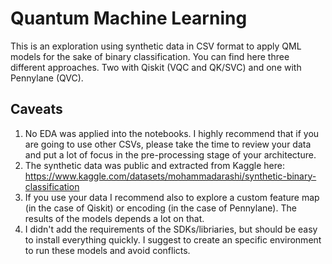 # Quantum Machine Learning
This is an exploration using synthetic data in CSV format to apply QML models for the sake of binary classification. You can find here three different approaches. Two with Qiskit (VQC and QK/SVC) and one with Pennylane (QVC).

## Caveats

1. No EDA was applied into the notebooks. I highly recommend that if you are going to use other CSVs, please take the time to review your data and put a lot of focus in the pre-processing stage of your architecture.
2. The synthetic data was public and extracted from Kaggle here: https://www.kaggle.com/datasets/mohammadarashi/synthetic-binary-classification
3. If you use your data I recommend also to explore a custom feature map (in the case of Qiskit) or encoding (in the case of Pennylane). The results of the models depends a lot on that.
4. I didn't add the requirements of the SDKs/libriaries, but should be easy to install everything quickly. I suggest to create an specific environment to run these models and avoid conflicts. 

